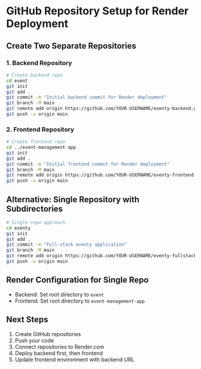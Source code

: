 # GitHub Repository Setup for Render Deployment

## Create Two Separate Repositories

### 1. Backend Repository
```bash
# Create backend repo
cd event
git init
git add .
git commit -m "Initial backend commit for Render deployment"
git branch -M main
git remote add origin https://github.com/YOUR-USERNAME/eventy-backend.git
git push -u origin main
```

### 2. Frontend Repository  
```bash
# Create frontend repo
cd ../event-management-app
git init
git add .
git commit -m "Initial frontend commit for Render deployment"
git branch -M main
git remote add origin https://github.com/YOUR-USERNAME/eventy-frontend.git
git push -u origin main
```

## Alternative: Single Repository with Subdirectories
```bash
# Single repo approach
cd eventy
git init
git add .
git commit -m "Full-stack eventy application"
git branch -M main
git remote add origin https://github.com/YOUR-USERNAME/eventy-fullstack.git
git push -u origin main
```

## Render Configuration for Single Repo
- Backend: Set root directory to `event`
- Frontend: Set root directory to `event-management-app`

## Next Steps
1. Create GitHub repositories
2. Push your code
3. Connect repositories to Render.com
4. Deploy backend first, then frontend
5. Update frontend environment with backend URL
